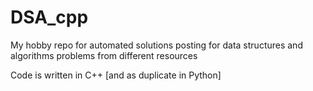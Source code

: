 # DSA_cpp
My hobby repo for automated solutions posting for data structures and algorithms problems from different resources

Code is written in C++ [and as duplicate in Python]